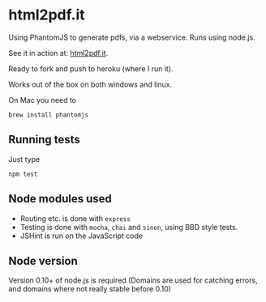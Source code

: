 html2pdf.it
===========
Using PhantomJS to generate pdfs, via a webservice. Runs using node.js.

See it in action at: [html2pdf.it](http://www.html2pdf.it).

Ready to fork and push to heroku (where I run it).

Works out of the box on both windows and linux.

On Mac you need to
```
brew install phantomjs
```

Running tests
-----------
Just type
```
npm test
````

Node modules used
----------------
- Routing etc. is done with `express`
- Testing is done with `mocha`, `chai` and `sinon`, using BBD style tests.
- JSHint is run on the JavaScript code

Node version
------------
Version 0.10+ of node.js is required (Domains are used for catching errors, and domains where not really stable before 0.10)
